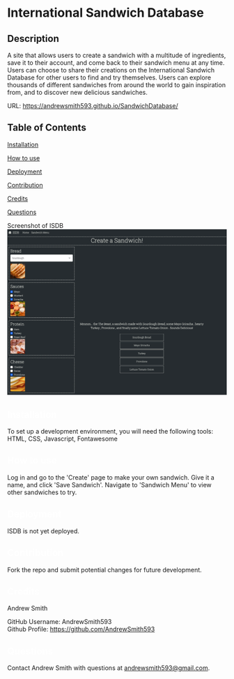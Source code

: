 # International Sandwich Database

  ## Description
  A site that allows users to create a sandwich with a multitude of ingredients, save it to their account, and come back to their sandwich menu at any time. Users can choose to share their creations on the International Sandwich Database for other users to find and try themselves. Users can explore thousands of different sandwiches from around the world to gain inspiration from, and to discover new delicious sandwiches.
  

  URL: https://andrewsmith593.github.io/SandwichDatabase/
  
  
  ## Table of Contents

  <a href='#Installation'>Installation</a>

  <a href='#How to use'>How to use</a>
  
  <a href='#Deployment'>Deployment</a>
  
  <a href='#Contribution'>Contribution</a>

  <a href='#Credits'>Credits</a>

  <a href='#Questions'>Questions</a>
  
  Screenshot of ISDB
  ![ISDB screenshot](./isdb_screenshot.png?)


  ## <a id='Installation' style='color:white;'>Installation</a>
  To set up a development environment, you will need the following tools: HTML, CSS, Javascript, Fontawesome

  ## <a id='How to use' style='color:white;'>How to use</a>
Log in and go to the 'Create' page to make your own sandwich. Give it a name, and click 'Save Sandwich'. Navigate to 'Sandwich Menu' to view other sandwiches to try.  
  ## <a id='Deployment' style='color:white;'>Deployment</a>
ISDB is not yet deployed.

  ## <a id='Contribution' style='color:white;'>Contribution</a>
  Fork the repo and submit potential changes for future development.
  
  ## <a id='Credits' style='color:white;'>Credits</a>
  Andrew Smith

  GitHub Username: AndrewSmith593 <br>Github Profile: <a href='https://github.com/AndrewSmith593'>https://github.com/AndrewSmith593</a>

  
  ## <a id='Questions' style='color:white;'>Questions</a>
  Contact Andrew Smith with questions at andrewsmith593@gmail.com.


  <!-- Email: andrewsmith593@gmail.com -->

